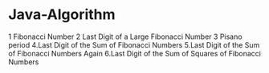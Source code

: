 # Java-Algorithm
1 Fibonacci Number
2 Last Digit of a Large Fibonacci Number
3 Pisano period 
4.Last Digit of the Sum of Fibonacci Numbers
5.Last Digit of the Sum of Fibonacci Numbers Again 
6.Last Digit of the Sum of Squares of Fibonacci Numbers
